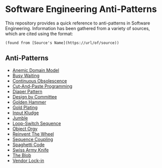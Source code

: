 # Software Engineering Anti-Patterns

This repository provides a quick reference to anti-patterns in Software Engineering. Information has been gathered from a variety of sources, which are cited using the format:

`(found from [Source's Name](https://url/of/source))`

## Anti-Patterns

* [Anemic Domain Model](anemic-domain.md)
* [Busy Waiting](BusyWaiting.md)
* [Continuous Obsolescence]()
* [Cut-And-Paste Programming]()
* [Diaper Pattern](DiaperPattern.md)
* [Design by Committee]()
* [Golden Hammer]()
* [Gold Plating](gold_plating.md)
* [Input Kludge]()
* [Jumble]()
* [Loop-Switch Sequence](Loop-Switch.md)
* [Object Orgy](object_orgy.md)
* [Reinvent The Wheel](reinvent_the_wheel.md)
* [Sequence Coupling](sequence_coupling.md)
* [Spaghetti Code]()
* [Swiss Army Knife](swiss.md)
* [The Blob]()
* [Vendor Lock-in](VendorLockIn.md)
